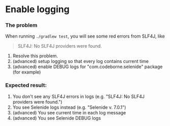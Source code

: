 # Enable logging

### The problem
When running `./gradlew test`, you will see some red errors from SLF4J, like
> SLF4J: No SLF4J providers were found.

1. Resolve this problem.
2. (advanced) setup logging so that every log contains current time 
3. (advanced) enable DEBUG logs for "com.codeborne.selenide" package (for example) 

### Expected result:
1. You don't see any SLF4J errors in logs (e.g. "SLF4J: No SLF4J providers were found.")
2. You see Selenide logs instead (e.g. "Selenide v. 7.0.1")
3. (advanced) You see current time in each log message
4. (advanced) You see Selenide DEBUG logs